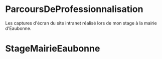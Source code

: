 # ParcoursDeProfessionnalisation
Les captures d'écran du site intranet réalisé lors de mon stage à la mairie d'Eaubonne.
# StageMairieEaubonne
